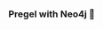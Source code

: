 ### Pregel with Neo4j 🚀



































































































































 







































































































































































































